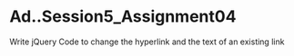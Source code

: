 # Ad..Session5_Assignment04
Write jQuery Code to change the hyperlink and the text of an existing link
